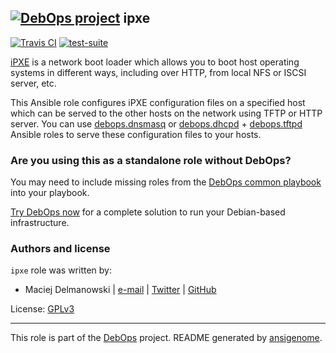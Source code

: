 ## [![DebOps project](http://debops.org/images/debops-small.png)](http://debops.org) ipxe

[![Travis CI](http://img.shields.io/travis/debops/ansible-ipxe.svg?style=flat)](http://travis-ci.org/debops/ansible-ipxe) [![test-suite](http://img.shields.io/badge/test--suite-ansible--ipxe-blue.svg?style=flat)](https://github.com/debops/test-suite/tree/master/ansible-ipxe/) 

[iPXE](http://ipxe.org/) is a network boot loader which allows you to boot
host operating systems in different ways, including over HTTP, from local
NFS or ISCSI server, etc.

This Ansible role configures iPXE configuration files on a specified host
which can be served to the other hosts on the network using TFTP or HTTP
server. You can use
[debops.dnsmasq](https://github.com/debops/ansible-dnsmasq) or
[debops.dhcpd](https://github.com/debops/ansible-dhcpd/) +
[debops.tftpd](https://github.com/debops/ansible-tftpd/) Ansible roles to
serve these configuration files to your hosts.



### Are you using this as a standalone role without DebOps?

You may need to include missing roles from the [DebOps common
playbook](https://github.com/debops/debops-playbooks/blob/master/playbooks/common.yml)
into your playbook.

[Try DebOps now](https://github.com/debops/debops) for a complete solution to run your Debian-based infrastructure.





### Authors and license

`ipxe` role was written by:
- Maciej Delmanowski | [e-mail](mailto:drybjed@gmail.com) | [Twitter](https://twitter.com/drybjed) | [GitHub](https://github.com/drybjed)

License: [GPLv3](https://tldrlegal.com/license/gnu-general-public-license-v3-%28gpl-3%29)

***

This role is part of the [DebOps](http://debops.org/) project. README generated by [ansigenome](https://github.com/nickjj/ansigenome/).
